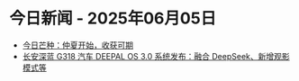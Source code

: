 # 今日新闻 - 2025年06月05日
- [今日芒种：仲夏开始，收获可期](https://www.ithome.com/0/858/396.htm)
- [长安深蓝 G318 汽车 DEEPAL OS 3.0 系统发布：融合 DeepSeek、新增观影模式等](https://www.ithome.com/0/858/398.htm)
